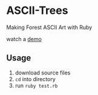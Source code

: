 # ASCII-Trees
Making Forest ASCII Art with Ruby

watch a [demo](https://youtu.be/uUhAtMQLLeE)

## Usage
1. download source files
2. `cd` into directory
3. run `ruby test.rb`
